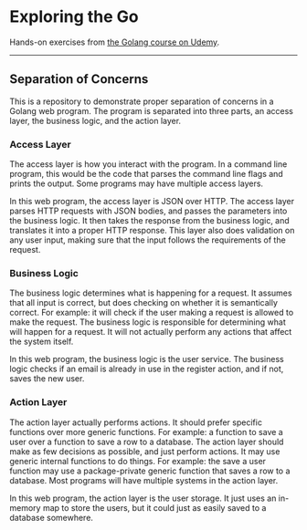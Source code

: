 # Exploring the Go

Hands-on exercises from [the Golang course on Udemy](https://www.udemy.com/share/102vyuA0QaeF1aTHg=/).

-----


## Separation of Concerns

This is a repository to demonstrate proper separation of concerns in a Golang web program.
The program is separated into three parts, an access layer, the business logic, and the action layer.

### Access Layer

The access layer is how you interact with the program.
In a command line program, this would be the code that parses the command line flags and prints the output.
Some programs may have multiple access layers.

In this web program, the access layer is JSON over HTTP.
The access layer parses HTTP requests with JSON bodies, and passes the parameters into the business logic.
It then takes the response from the business logic, and translates it into a proper HTTP response.
This layer also does validation on any user input, making sure that the input follows the requirements of the request.

### Business Logic

The business logic determines what is happening for a request.
It assumes that all input is correct, but does checking on whether it is semantically correct.
For example: it will check if the user making a request is allowed to make the request.
The business logic is responsible for determining what will happen for a request.
It will not actually perform any actions that affect the system itself.

In this web program, the business logic is the user service.
The business logic checks if an email is already in use in the register action, and if not, saves the new user.

### Action Layer

The action layer actually performs actions.
It should prefer specific functions over more generic functions.
For example: a function to save a user over a function to save a row to a database.
The action layer should make as few decisions as possible, and just perform actions.
It may use generic internal functions to do things.
For example: the save a user function may use a package-private generic function that saves a row to a database.
Most programs will have multiple systems in the action layer.

In this web program, the action layer is the user storage.
It just uses an in-memory map to store the users, but it could just as easily saved to a database somewhere.